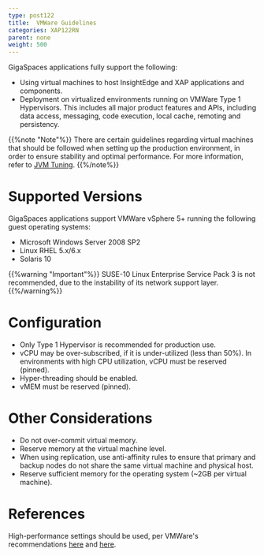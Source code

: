 ```yaml
---
type: post122
title:  VMWare Guidelines
categories: XAP122RN
parent: none
weight: 500
---
```



 

GigaSpaces applications fully support the following:

- Using virtual machines to host InsightEdge and XAP applications and components.
- Deployment on virtualized environments running on VMWare Type 1 Hypervisors. This includes all major product features and APIs, including data access, messaging, code execution, local cache, remoting and persistency.

{{%note "Note"%}}
There are certain guidelines regarding virtual machines that should be followed when setting up the production environment, in order to ensure stability and optimal performance. For more information, refer to [JVM Tuning](../production/production-jvm-tuning.html).
{{%/note%}}

# Supported Versions

GigaSpaces applications support VMWare vSphere 5+ running the following guest operating systems:

- Microsoft Windows  Server 2008 SP2
- Linux RHEL 5.x/6.x
- Solaris 10

{{%warning "Important"%}}
SUSE-10 Linux Enterprise Service Pack 3 is not recommended, due to the instability of its network support layer.
{{%/warning%}}

# Configuration

- Only Type 1 Hypervisor is recommended for production use.
- vCPU may be over-subscribed, if it is under-utilized (less than 50%). In environments with high CPU utilization, vCPU must be reserved (pinned).
- Hyper-threading should be enabled.
- vMEM must be reserved (pinned).

# Other Considerations

- Do not over-commit virtual memory.
- Reserve memory at the virtual machine level.
- When using replication, use anti-affinity rules to ensure that primary and backup nodes do not share the same virtual machine and physical host.
- Reserve sufficient memory for the operating system (~2GB per virtual machine).

# References

High-performance settings should be used, per VMWare's recommendations [here](http://www.vmware.com/pdf/Perf_Best_Practices_vSphere5.0.pdf) and [here](http://www.vmware.com/files/pdf/techpaper/VMW-Tuning-Latency-Sensitive-Workloads.pdf).



